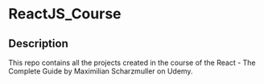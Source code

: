 # ReactJS_Course
## Description
This repo contains all the projects created in the course of the React - The Complete Guide by Maximilian Scharzmuller on Udemy.
